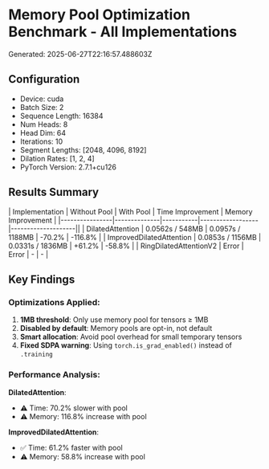 # Memory Pool Optimization Benchmark - All Implementations

Generated: 2025-06-27T22:16:57.488603Z

## Configuration

- Device: cuda
- Batch Size: 2
- Sequence Length: 16384
- Num Heads: 8
- Head Dim: 64
- Iterations: 10
- Segment Lengths: [2048, 4096, 8192]
- Dilation Rates: [1, 2, 4]
- PyTorch Version: 2.7.1+cu126

## Results Summary

| Implementation | Without Pool | With Pool | Time Improvement | Memory Improvement |
|----------------|--------------|-----------|------------------|--------------------||
| DilatedAttention | 0.0562s / 548MB | 0.0957s / 1188MB | -70.2% | -116.8% |
| ImprovedDilatedAttention | 0.0853s / 1156MB | 0.0331s / 1836MB | +61.2% | -58.8% |
| RingDilatedAttentionV2 | Error | Error | - | - |

## Key Findings

### Optimizations Applied:
1. **1MB threshold**: Only use memory pool for tensors ≥ 1MB
2. **Disabled by default**: Memory pools are opt-in, not default
3. **Smart allocation**: Avoid pool overhead for small temporary tensors
4. **Fixed SDPA warning**: Using `torch.is_grad_enabled()` instead of `.training`

### Performance Analysis:

**DilatedAttention**:
- ⚠️ Time: 70.2% slower with pool
- ⚠️ Memory: 116.8% increase with pool

**ImprovedDilatedAttention**:
- ✅ Time: 61.2% faster with pool
- ⚠️ Memory: 58.8% increase with pool
